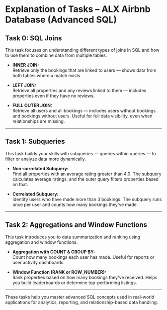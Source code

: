 # Explanation of Tasks – ALX Airbnb Database (Advanced SQL)

## Task 0: SQL Joins

This task focuses on understanding different types of joins in SQL and how to use them to combine data from multiple tables.

- **INNER JOIN:**  
  Retrieve only the bookings that are linked to users — shows data from both tables where a match exists.

- **LEFT JOIN:**  
  Retrieve all properties and any reviews linked to them — includes properties even if they have no reviews.

- **FULL OUTER JOIN:**  
  Retrieve all users and all bookings — includes users without bookings and bookings without users. Useful for full data visibility, even when relationships are missing.

---

## Task 1: Subqueries

This task builds your skills with subqueries — queries within queries — to filter or analyze data more dynamically.

- **Non-correlated Subquery:**  
  Find all properties with an average rating greater than 4.0. The subquery calculates average ratings, and the outer query filters properties based on that.

- **Correlated Subquery:**  
  Identify users who have made more than 3 bookings. The subquery runs once per user and counts how many bookings they've made.

---

## Task 2: Aggregations and Window Functions

This task introduces you to data summarization and ranking using aggregation and window functions.

- **Aggregation with COUNT & GROUP BY:**  
  Count how many bookings each user has made. Useful for reports or user activity dashboards.

- **Window Function (RANK or ROW_NUMBER):**  
  Rank properties based on how many bookings they've received. Helps you build leaderboards or determine top-performing listings.

---

These tasks help you master advanced SQL concepts used in real-world applications for analytics, reporting, and relationship-based data handling.
